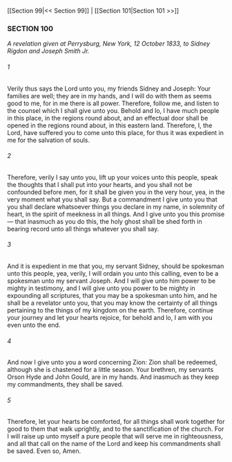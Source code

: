 [[Section 99|<< Section 99]]  |  [[Section 101|Section 101 >>]]

### SECTION 100

*A revelation given at Perrysburg, New York, 12 October 1833, to Sidney Rigdon and Joseph Smith Jr.*

###### 1
Verily thus says the Lord unto you, my friends Sidney and Joseph: Your families are well; they are in my hands, and I will do with them as seems good to me, for in me there is all power. Therefore, follow me, and listen to the counsel which I shall give unto you. Behold and lo, I have much people in this place, in the regions round about, and an effectual door shall be opened in the regions round about, in this eastern land. Therefore, I, the Lord, have suffered you to come unto this place, for thus it was expedient in me for the salvation of souls.

###### 2
Therefore, verily I say unto you, lift up your voices unto this people, speak the thoughts that I shall put into your hearts, and you shall not be confounded before men, for it shall be given you in the very hour, yea, in the very moment what you shall say. But a commandment I give unto you that you shall declare whatsoever things you declare in my name, in solemnity of heart, in the spirit of meekness in all things. And I give unto you this promise — that inasmuch as you do this, the holy ghost shall be shed forth in bearing record unto all things whatever you shall say.

###### 3
And it is expedient in me that you, my servant Sidney, should be spokesman unto this people, yea, verily, I will ordain you unto this calling, even to be a spokesman unto my servant Joseph. And I will give unto him power to be mighty in testimony, and I will give unto you power to be mighty in expounding all scriptures, that you may be a spokesman unto him, and he shall be a revelator unto you, that you may know the certainty of all things pertaining to the things of my kingdom on the earth. Therefore, continue your journey and let your hearts rejoice, for behold and lo, I am with you even unto the end.

###### 4
And now I give unto you a word concerning Zion: Zion shall be redeemed, although she is chastened for a little season. Your brethren, my servants Orson Hyde and John Gould, are in my hands. And inasmuch as they keep my commandments, they shall be saved.

###### 5
Therefore, let your hearts be comforted, for all things shall work together for good to them that walk uprightly, and to the sanctification of the church. For I will raise up unto myself a pure people that will serve me in righteousness, and all that call on the name of the Lord and keep his commandments shall be saved. Even so, Amen.